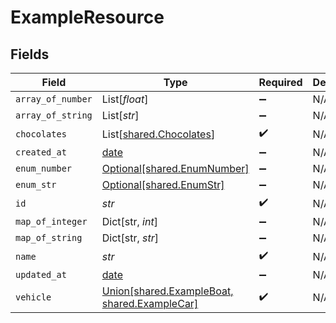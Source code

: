 # ExampleResource


## Fields

| Field                                                                                 | Type                                                                                  | Required                                                                              | Description                                                                           |
| ------------------------------------------------------------------------------------- | ------------------------------------------------------------------------------------- | ------------------------------------------------------------------------------------- | ------------------------------------------------------------------------------------- |
| `array_of_number`                                                                     | List[*float*]                                                                         | :heavy_minus_sign:                                                                    | N/A                                                                                   |
| `array_of_string`                                                                     | List[*str*]                                                                           | :heavy_minus_sign:                                                                    | N/A                                                                                   |
| `chocolates`                                                                          | List[[shared.Chocolates](../../models/shared/chocolates.md)]                          | :heavy_check_mark:                                                                    | N/A                                                                                   |
| `created_at`                                                                          | [date](https://docs.python.org/3/library/datetime.html#date-objects)                  | :heavy_minus_sign:                                                                    | N/A                                                                                   |
| `enum_number`                                                                         | [Optional[shared.EnumNumber]](../../models/shared/enumnumber.md)                      | :heavy_minus_sign:                                                                    | N/A                                                                                   |
| `enum_str`                                                                            | [Optional[shared.EnumStr]](../../models/shared/enumstr.md)                            | :heavy_minus_sign:                                                                    | N/A                                                                                   |
| `id`                                                                                  | *str*                                                                                 | :heavy_check_mark:                                                                    | N/A                                                                                   |
| `map_of_integer`                                                                      | Dict[str, *int*]                                                                      | :heavy_minus_sign:                                                                    | N/A                                                                                   |
| `map_of_string`                                                                       | Dict[str, *str*]                                                                      | :heavy_minus_sign:                                                                    | N/A                                                                                   |
| `name`                                                                                | *str*                                                                                 | :heavy_check_mark:                                                                    | N/A                                                                                   |
| `updated_at`                                                                          | [date](https://docs.python.org/3/library/datetime.html#date-objects)                  | :heavy_minus_sign:                                                                    | N/A                                                                                   |
| `vehicle`                                                                             | [Union[shared.ExampleBoat, shared.ExampleCar]](../../models/shared/examplevehicle.md) | :heavy_check_mark:                                                                    | N/A                                                                                   |